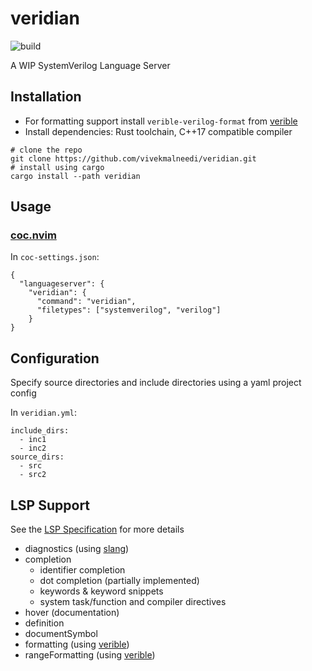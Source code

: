 # veridian

![build](https://github.com/vivekmalneedi/veridian/workflows/CI/badge.svg)

A WIP SystemVerilog Language Server

## Installation

- For formatting support install `verible-verilog-format` from [verible](https://github.com/google/verible)
- Install dependencies: Rust toolchain, C++17 compatible compiler

```
# clone the repo
git clone https://github.com/vivekmalneedi/veridian.git
# install using cargo
cargo install --path veridian
```

## Usage

### [coc.nvim](https://github.com/neoclide/coc.nvim)

In `coc-settings.json`:

```
{
  "languageserver": {
    "veridian": {
      "command": "veridian",
      "filetypes": ["systemverilog", "verilog"]
    }
}

```

## Configuration

Specify source directories and include directories using a yaml project config

In `veridian.yml`:

```
include_dirs:
  - inc1
  - inc2
source_dirs:
  - src
  - src2
```

## LSP Support

See the [LSP Specification](https://microsoft.github.io/language-server-protocol/specifications/specification-current/) for more details

- diagnostics (using [slang](https://github.com/MikePopoloski/slang))
- completion
  - identifier completion
  - dot completion (partially implemented)
  - keywords & keyword snippets
  - system task/function and compiler directives
- hover (documentation)
- definition
- documentSymbol
- formatting (using [verible](https://github.com/google/verible))
- rangeFormatting (using [verible](https://github.com/google/verible))

